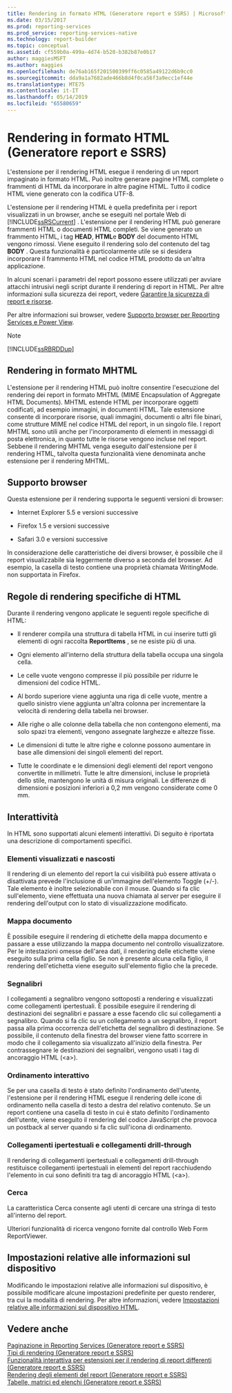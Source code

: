 ```yaml
---
title: Rendering in formato HTML (Generatore report e SSRS) | Microsoft Docs
ms.date: 03/15/2017
ms.prod: reporting-services
ms.prod_service: reporting-services-native
ms.technology: report-builder
ms.topic: conceptual
ms.assetid: cf559b0a-499a-4d74-b520-b382b87e0b17
author: maggiesMSFT
ms.author: maggies
ms.openlocfilehash: de76ab165f201500399ff6c0585a49122d6b9cc0
ms.sourcegitcommit: dda9a1a7682ade466b8d4f0ca56f3a9ecc1ef44e
ms.translationtype: MTE75
ms.contentlocale: it-IT
ms.lasthandoff: 05/14/2019
ms.locfileid: "65580659"
---
```

# <a name="rendering-to-html-report-builder-and-ssrs"></a>Rendering in formato HTML (Generatore report e SSRS)
  L'estensione per il rendering HTML esegue il rendering di un report impaginato in formato HTML. Può inoltre generare pagine HTML complete o frammenti di HTML da incorporare in altre pagine HTML. Tutto il codice HTML viene generato con la codifica UTF-8.  

 L'estensione per il rendering HTML è quella predefinita per i report visualizzati in un browser, anche se eseguiti nel portale Web di [!INCLUDE[ssRSCurrent](../../includes/ssrscurrent-md.md)] . L'estensione per il rendering HTML può generare frammenti HTML o documenti HTML completi. Se viene generato un frammento HTML, i tag **HEAD**, **HTML**e **BODY** del documento HTML vengono rimossi. Viene eseguito il rendering solo del contenuto del tag **BODY** . Questa funzionalità è particolarmente utile se si desidera incorporare il frammento HTML nel codice HTML prodotto da un'altra applicazione.  
  
 In alcuni scenari i parametri del report possono essere utilizzati per avviare attacchi intrusivi negli script durante il rendering di report in HTML. Per altre informazioni sulla sicurezza dei report, vedere [Garantire la sicurezza di report e risorse](../../reporting-services/security/secure-reports-and-resources.md).  
  
 Per altre informazioni sui browser, vedere [Supporto browser per Reporting Services e Power View](../../reporting-services/browser-support-for-reporting-services-and-power-view.md).  
  
> [!NOTE]  
>  [!INCLUDE[ssRBRDDup](../../includes/ssrbrddup-md.md)]  
  
##  <a name="RenderingMHTML"></a> Rendering in formato MHTML  
 L'estensione per il rendering HTML può inoltre consentire l'esecuzione del rendering dei report in formato MHTML (MIME Encapsulation of Aggregate HTML Documents). MHTML estende HTML per incorporare oggetti codificati, ad esempio immagini, in documenti HTML. Tale estensione consente di incorporare risorse, quali immagini, documenti o altri file binari, come strutture MIME nel codice HTML del report, in un singolo file. I report MHTML sono utili anche per l'incorporamento di elementi in messaggi di posta elettronica, in quanto tutte le risorse vengono incluse nel report. Sebbene il rendering MHTML venga eseguito dall'estensione per il rendering HTML, talvolta questa funzionalità viene denominata anche estensione per il rendering MHTML.  
  
  
##  <a name="BrowserSupport"></a> Supporto browser  
 Questa estensione per il rendering supporta le seguenti versioni di browser:  
  
-   Internet Explorer 5.5 e versioni successive  
  
-   Firefox 1.5 e versioni successive  
  
-   Safari 3.0 e versioni successive  
  
 In considerazione delle caratteristiche dei diversi browser, è possibile che il report visualizzabile sia leggermente diverso a seconda del browser. Ad esempio, la casella di testo contiene una proprietà chiamata WritingMode. non supportata in Firefox.  
  
  
##  <a name="HTMLSpecificRenderingRules"></a> Regole di rendering specifiche di HTML  
 Durante il rendering vengono applicate le seguenti regole specifiche di HTML:  
  
-   Il renderer compila una struttura di tabella HTML in cui inserire tutti gli elementi di ogni raccolta **ReportItems** , se ne esiste più di una.  
  
-   Ogni elemento all'interno della struttura della tabella occupa una singola cella.  
  
-   Le celle vuote vengono compresse il più possibile per ridurre le dimensioni del codice HTML.  
  
-   Al bordo superiore viene aggiunta una riga di celle vuote, mentre a quello sinistro viene aggiunta un'altra colonna per incrementare la velocità di rendering della tabella nei browser.  
  
-   Alle righe o alle colonne della tabella che non contengono elementi, ma solo spazi tra elementi, vengono assegnate larghezze e altezze fisse.  
  
-   Le dimensioni di tutte le altre righe e colonne possono aumentare in base alle dimensioni dei singoli elementi del report.  
  
-   Tutte le coordinate e le dimensioni degli elementi del report vengono convertite in millimetri. Tutte le altre dimensioni, incluse le proprietà dello stile, mantengono le unità di misura originali. Le differenze di dimensioni e posizioni inferiori a 0,2 mm vengono considerate come 0 mm.  
  
  
##  <a name="Interactivity"></a> Interattività  
 In HTML sono supportati alcuni elementi interattivi. Di seguito è riportata una descrizione di comportamenti specifici.  
  
### <a name="show-and-hide"></a>Elementi visualizzati e nascosti  
 Il rendering di un elemento del report la cui visibilità può essere attivata o disattivata prevede l'inclusione di un'immagine dell'elemento Toggle (+/-). Tale elemento è inoltre selezionabile con il mouse. Quando si fa clic sull'elemento, viene effettuata una nuova chiamata al server per eseguire il rendering dell'output con lo stato di visualizzazione modificato.  
  
### <a name="document-map"></a>Mappa documento  
 È possibile eseguire il rendering di etichette della mappa documento e passare a esse utilizzando la mappa documento nel controllo visualizzatore. Per le intestazioni omesse dell'area dati, il rendering delle etichette viene eseguito sulla prima cella figlio. Se non è presente alcuna cella figlio, il rendering dell'etichetta viene eseguito sull'elemento figlio che la precede.  
  
### <a name="bookmarks"></a>Segnalibri  
 I collegamenti a segnalibro vengono sottoposti a rendering e visualizzati come collegamenti ipertestuali. È possibile eseguire il rendering di destinazioni dei segnalibri e passare a esse facendo clic sui collegamenti a segnalibro. Quando si fa clic su un collegamento a un segnalibro, il report passa alla prima occorrenza dell'etichetta del segnalibro di destinazione. Se possibile, il contenuto della finestra del browser viene fatto scorrere in modo che il collegamento sia visualizzato all'inizio della finestra. Per contrassegnare le destinazioni dei segnalibri, vengono usati i tag di ancoraggio HTML (\<a>).  
  
### <a name="interactive-sorting"></a>Ordinamento interattivo  
 Se per una casella di testo è stato definito l'ordinamento dell'utente, l'estensione per il rendering HTML esegue il rendering delle icone di ordinamento nella casella di testo a destra del relativo contenuto. Se un report contiene una casella di testo in cui è stato definito l'ordinamento dell'utente, viene eseguito il rendering del codice JavaScript che provoca un postback al server quando si fa clic sull'icona di ordinamento.  
  
### <a name="hyperlinks-and-drillthrough"></a>Collegamenti ipertestuali e collegamenti drill-through  
 Il rendering di collegamenti ipertestuali e collegamenti drill-through restituisce collegamenti ipertestuali in elementi del report racchiudendo l'elemento in cui sono definiti tra tag di ancoraggio HTML (\<a>).  
  
### <a name="search"></a>Cerca  
 La caratteristica Cerca consente agli utenti di cercare una stringa di testo all'interno del report.  
  
 Ulteriori funzionalità di ricerca vengono fornite dal controllo Web Form ReportViewer.  
  
  
##  <a name="DeviceInfo"></a> Impostazioni relative alle informazioni sul dispositivo  
 Modificando le impostazioni relative alle informazioni sul dispositivo, è possibile modificare alcune impostazioni predefinite per questo renderer, tra cui la modalità di rendering. Per altre informazioni, vedere [Impostazioni relative alle informazioni sul dispositivo HTML](../../reporting-services/html-device-information-settings.md).  
  
  
## <a name="see-also"></a>Vedere anche  
 [Paginazione in Reporting Services &#40;Generatore report e SSRS&#41;](../../reporting-services/report-design/pagination-in-reporting-services-report-builder-and-ssrs.md)   
 [Tipi di rendering &#40;Generatore report e SSRS&#41;](../../reporting-services/report-design/rendering-behaviors-report-builder-and-ssrs.md)   
 [Funzionalità interattiva per estensioni per il rendering di report differenti &#40;Generatore report e SSRS&#41;](../../reporting-services/report-builder/interactive-functionality-different-report-rendering-extensions.md)   
 [Rendering degli elementi del report &#40;Generatore report e SSRS&#41;](../../reporting-services/report-design/rendering-report-items-report-builder-and-ssrs.md)   
 [Tabelle, matrici ed elenchi &#40;Generatore report e SSRS&#41;](../../reporting-services/report-design/tables-matrices-and-lists-report-builder-and-ssrs.md)  
  
  
